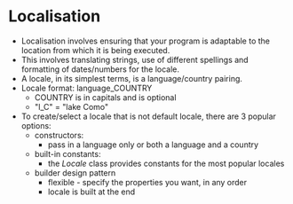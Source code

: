 # Localisation
* Localisation involves ensuring that your program is adaptable to the location from which it is being executed.
* This involves translating strings, use of different spellings and formatting of dates/numbers for the locale.
* A locale, in its simplest terms, is a language/country pairing.
* Locale format: language_COUNTRY
  * COUNTRY is in capitals and is optional
  * "l_C" = "lake Como"
* To create/select a locale that is not default locale, there are 3 popular options:
  * constructors:
    * pass in a language only or both a language and a country
  * built-in constants:
    * the *Locale* class provides constants for the most popular locales
  * builder design pattern
    * flexible - specify the properties you want, in any order
    * locale is built at the end